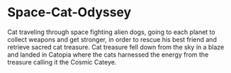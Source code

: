 # Space-Cat-Odyssey
Cat traveling through space fighting alien dogs, going to each planet to collect weapons and get stronger, in order to rescue his best friend and retrieve sacred cat treasure. Cat treasure fell down from the sky in a blaze and landed in Catopia where the cats harnessed the energy from the treasure calling it the Cosmic Cateye.

